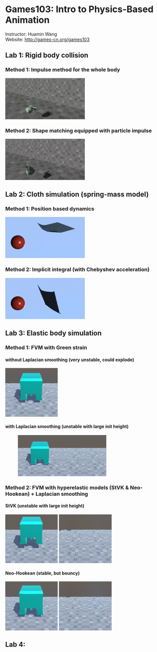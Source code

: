 # Games103: Intro to Physics-Based Animation
Instructor: Huamin Wang
<br>Website: http://games-cn.org/games103

## Lab 1: Rigid body collision
### Method 1: Impulse method for the whole body
<img src="https://github.com/KimiZhong17/Games103_hws/blob/main/hw1/bunny_collision_impulse.gif" width="50%"/>

### Method 2: Shape matching equipped with particle impulse
<img src="https://github.com/KimiZhong17/Games103_hws/blob/main/hw1/bunny_collision_shape_matching.gif" width="50%"/>

## Lab 2: Cloth simulation (spring-mass model)
### Method 1: Position based dynamics
<img src="https://github.com/KimiZhong17/Games103_hws/blob/main/hw2/cloth_simulation_PBD.gif" width="50%"/>

### Method 2: Implicit integral (with Chebyshev acceleration)
<img src="https://github.com/KimiZhong17/Games103_hws/blob/main/hw2/cloth_simulation_implicit_int.gif" width="50%"/>

## Lab 3: Elastic body simulation
### Method 1: FVM with Green strain
#### without Laplacian smoothing (very unstable, could explode)
<img src="https://github.com/KimiZhong17/Games103_hws/blob/main/hw3/results/FVM_no_smoothing.gif" width="33%"/>

#### with Laplacian smoothing (unstable with large init height)
<figure class="FVM">
  <img src="https://github.com/KimiZhong17/Games103_hws/blob/main/hw3/results/FVM_low.gif" width="33%"/><img src="https://github.com/KimiZhong17/Games103_hws/blob/main/hw3/results/FVM_high.gif" width="33%"/>
</figure>

### Method 2: FVM with hyperelastic models (StVK & Neo-Hookean) + Laplacian smoothing
#### StVK (unstable with large init height)
<img src="https://github.com/KimiZhong17/Games103_hws/blob/main/hw3/results/StVK_low.gif" width="33%"/>
<img src="https://github.com/KimiZhong17/Games103_hws/blob/main/hw3/results/StVK_high.gif" width="33%"/>

#### Neo-Hookean (stable, but bouncy)
<img src="https://github.com/KimiZhong17/Games103_hws/blob/main/hw3/results/NH_low.gif" width="33%"/>
<img src="https://github.com/KimiZhong17/Games103_hws/blob/main/hw3/results/NH_high.gif" width="33%"/>

## Lab 4:
